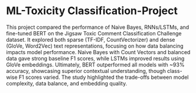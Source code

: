 # ML-Toxicity Classification-Project
This project compared the performance of Naive Bayes, RNNs/LSTMs, and fine-tuned BERT on the Jigsaw Toxic Comment Classification Challenge dataset. It explored both sparse (TF-IDF, CountVectorizer) and dense (GloVe, Word2Vec) text representations, focusing on how data balancing impacts model performance. Naive Bayes with Count Vectors and balanced data gave strong baseline F1 scores, while LSTMs improved results using GloVe embeddings. Ultimately, BERT outperformed all models with ~93% accuracy, showcasing superior contextual understanding, though class-wise F1 scores varied. The study highlighted the trade-offs between model complexity, data balance, and embedding quality.
